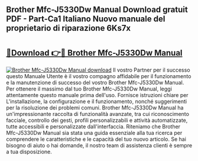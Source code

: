 ## Brother Mfc-J5330Dw Manual Download gratuit PDF - Part-Ca1 Italiano Nuovo manuale del proprietario di riparazione 6Ks7x

# <h2><a href="http://dfgsypa.blite.top/?on=Brother+Mfc-J5330Dw+Manual">🔗Download 👉🔴 Brother Mfc-J5330Dw Manual</a></h2>

[![Brother Mfc-J5330Dw Manual download](https://i.imgur.com/lujVjoI.png)](http://dfgsypa.blite.top/?on=Brother+Mfc-J5330Dw+Manual)
Il vostro Partner per il successo questo Manuale Utente è il vostro compagno affidabile per il funzionamento e la manutenzione di successo del vostro Brother Mfc-J5330Dw Manual. Per ottenere il massimo dal tuo Brother Mfc-J5330Dw Manual, leggi attentamente questo manuale prima dell'uso. Fornisce istruzioni chiare per L'installazione, la configurazione e il funzionamento, nonché suggerimenti per la risoluzione dei problemi comuni. Brother Mfc-J5330Dw Manual ha un'impressionante raccolta di funzionalità avanzate, tra cui riconoscimento facciale, controllo dei gesti, profili personalizzabili e attività automatizzate, tutte accessibili e personalizzate dall'interfaccia. Riteniamo che Brother Mfc-J5330Dw Manual sia stata una guida essenziale alla tua ricerca per comprendere le caratteristiche e le capacità del tuo nuovo articolo. Se hai bisogno di aiuto o hai domande, il nostro team di assistenza clienti è sempre a tua disposizione.
